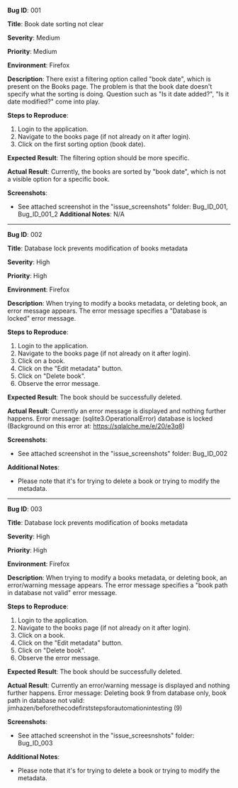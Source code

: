 **Bug ID**: 001

**Title**: Book date sorting not clear

**Severity**: Medium

**Priority**: Medium

**Environment**: Firefox

**Description**: 
There exist a filtering option called "book date", which is present on the Books page. The problem is that the book date doesn't specify what the sorting is doing. Question such as "Is it date added?", "Is it date modified?" come into play.

**Steps to Reproduce**:
1. Login to the application.
2. Navigate to the books page (if not already on it after login).
3. Click on the first sorting option (book date).

**Expected Result**: 
The filtering option should be more specific.

**Actual Result**: 
Currently, the books are sorted by "book date", which is not a visible option for a specific book.

**Screenshots**: 
- See attached screenshot in the "issue_screenshots" folder: Bug_ID_001, Bug_ID_001_2
**Additional Notes**: N/A

---

**Bug ID**: 002

**Title**: Database lock prevents modification of books metadata

**Severity**: High

**Priority**: High

**Environment**: Firefox

**Description**: 
When trying to modify a books metadata, or deleting book, an error message appears. The error message specifies a "Database is locked" error message.

**Steps to Reproduce**:
1. Login to the application.
2. Navigate to the books page (if not already on it after login).
3. Click on a book.
4. Click on the "Edit metadata" button.
5. Click on "Delete book".
6. Observe the error message.

**Expected Result**: 
The book should be successfully deleted.

**Actual Result**: 
Currently an error message is displayed and nothing further happens.
Error message: (sqlite3.OperationalError) database is locked (Background on this error at: https://sqlalche.me/e/20/e3q8)

**Screenshots**: 
- See attached screenshot in the "issue_screenshots" folder: Bug_ID_002

**Additional Notes**:
- Please note that it's for trying to delete a book or trying to modify the metadata.

---

**Bug ID**: 003

**Title**: Database lock prevents modification of books metadata

**Severity**: High

**Priority**: High

**Environment**: Firefox

**Description**: 
When trying to modify a books metadata, or deleting book, an error/warning message appears. The error message specifies a "book path in database not valid" error message.

**Steps to Reproduce**:
1. Login to the application.
2. Navigate to the books page (if not already on it after login).
3. Click on a book.
4. Click on the "Edit metadata" button.
5. Click on "Delete book".
6. Observe the error message.

**Expected Result**: The book should be successfully deleted.

**Actual Result**: 
Currently an error/warning message is displayed and nothing further happens.
Error message: Deleting book 9 from database only, book path in database not valid: jimhazen/beforethecodefirststepsforautomationintesting (9)

**Screenshots**: 
- See attached screenshot in the "issue_screesnshots" folder: Bug_ID_003

**Additional Notes**:
- Please note that it's for trying to delete a book or trying to modify the metadata.